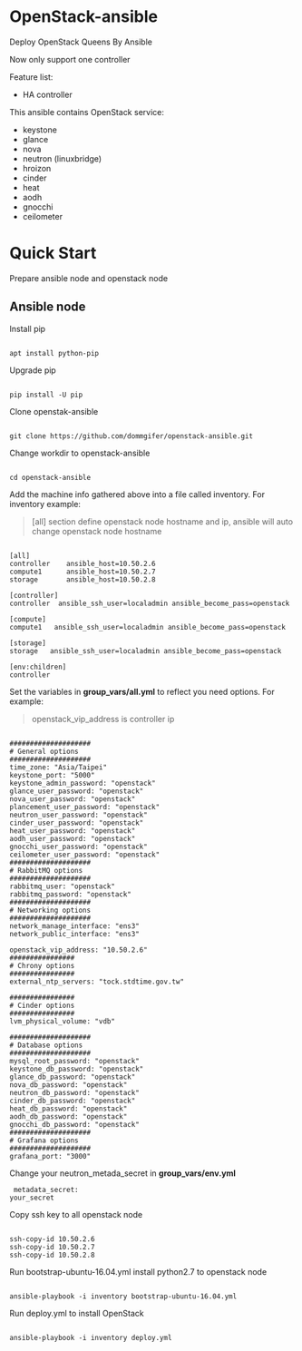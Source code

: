 # OpenStack-ansible
Deploy OpenStack Queens By Ansible

Now only support one controller

Feature list:
* HA controller 

This ansible contains OpenStack service:
* keystone
* glance
* nova
* neutron (linuxbridge)
* hroizon
* cinder
* heat
* aodh
* gnocchi
* ceilometer

# Quick Start

Prepare ansible node and openstack node

## Ansible node

Install pip
<pre><code>
apt install python-pip
</code></pre>

Upgrade pip
<pre><code>
pip install -U pip
</code></pre>

Clone openstak-ansible
<pre><code>
git clone https://github.com/dommgifer/openstack-ansible.git
</code></pre>

Change workdir to openstack-ansible
<pre><code>
cd openstack-ansible
</code></pre>

Add the machine info gathered above into a file called inventory. For inventory example:
>[all] section define openstack node hostname and ip, ansible will auto change openstack node hostname

<pre><code>
[all]
controller    ansible_host=10.50.2.6
compute1      ansible_host=10.50.2.7
storage       ansible_host=10.50.2.8

[controller]
controller  ansible_ssh_user=localadmin ansible_become_pass=openstack

[compute]
compute1   ansible_ssh_user=localadmin ansible_become_pass=openstack

[storage]
storage   ansible_ssh_user=localadmin ansible_become_pass=openstack

[env:children]
controller
</code></pre>

Set the variables in **group_vars/all.yml** to reflect you need options. For example:
> openstack_vip_address is controller ip
<pre><code>
####################
# General options
####################
time_zone: "Asia/Taipei"
keystone_port: "5000"
keystone_admin_password: "openstack"
glance_user_password: "openstack"
nova_user_password: "openstack"
plancement_user_password: "openstack"
neutron_user_password: "openstack"
cinder_user_password: "openstack"
heat_user_password: "openstack"
aodh_user_password: "openstack"
gnocchi_user_password: "openstack"
ceilometer_user_password: "openstack"
####################
# RabbitMQ options
####################
rabbitmq_user: "openstack"
rabbitmq_password: "openstack"
####################
# Networking options
####################
network_manage_interface: "ens3"
network_public_interface: "ens3"

openstack_vip_address: "10.50.2.6"
################
# Chrony options
################
external_ntp_servers: "tock.stdtime.gov.tw"

################
# Cinder options
################
lvm_physical_volume: "vdb"

####################
# Database options
####################
mysql_root_password: "openstack"
keystone_db_password: "openstack"
glance_db_password: "openstack"
nova_db_password: "openstack"
neutron_db_password: "openstack"
cinder_db_password: "openstack"
heat_db_password: "openstack"
aodh_db_password: "openstack"
gnocchi_db_password: "openstack"
####################
# Grafana options
####################
grafana_port: "3000"
</code></pre>

Change your neutron_metada_secret in **group_vars/env.yml**
<code><pre>
metadata_secret: your_secret
</pre></code>

Copy ssh key to all openstack node
<pre><code>
ssh-copy-id 10.50.2.6
ssh-copy-id 10.50.2.7
ssh-copy-id 10.50.2.8
</code></pre>

Run bootstrap-ubuntu-16.04.yml install python2.7 to openstack node
<pre><code>
ansible-playbook -i inventory bootstrap-ubuntu-16.04.yml
</code></pre>

Run deploy.yml to install OpenStack
<pre><code>
ansible-playbook -i inventory deploy.yml
</code></pre>
